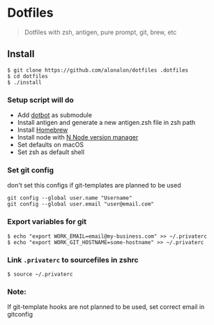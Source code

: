 # Dotfiles
> Dotfiles with zsh, antigen, pure prompt, git, brew, etc

## Install
```
$ git clone https://github.com/alonalon/dotfiles .dotfiles
$ cd dotfiles
$ ./install
```

### Setup script will do
- Add [dotbot](https://github.com/anishathalye/dotbot) as submodule
- Install antigen and generate a new antigen.zsh file in zsh path
- Install [Homebrew](https://github.com/Homebrew/brew)
- Install node with [N Node version manager](https://github.com/tj/n)
- Set defaults on macOS
- Set zsh as default shell

### Set git config
don't set this configs if git-templates are planned to be used

```
git config --global user.name "Username"
git config --global user.email "user@email.com"
```

### Export variables for git
```
$ echo "export WORK_EMAIL=email@my-business.com" >> ~/.privaterc
$ echo "export WORK_GIT_HOSTNAME=some-hostname" >> ~/.privaterc
```

### Link `.privaterc` to sourcefiles in zshrc

```
$ source ~/.privaterc
```

### Note:
If git-template hooks are not planned to be used, set correct email in gitconfig
